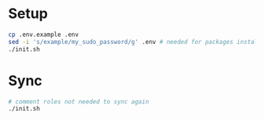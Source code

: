 # Setup

```bash
cp .env.example .env
sed -i 's/example/my_sudo_password/g' .env # needed for packages installation
./init.sh
```

# Sync

```bash
# comment roles not needed to sync again
./init.sh
```